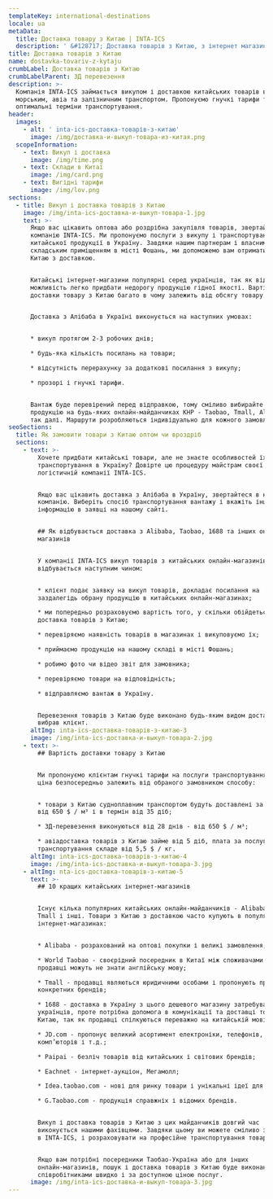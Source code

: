 ```yaml
---
templateKey: international-destinations
locale: ua
metaData:
  title: Доставка товару з Китаю | INTA-ICS
  description: ' &#128717; Доставка товарів з Китаю, з інтернет магазинів Alibaba, TaoBao, Tmall, 1688 та інших &#128073; Привеземо в термін від 10 днів ✔ Викуп з магазину та перевірка товару перед відправкою &#9989; Безкоштовне зберігання товару на складі &#9989; Повний комплекс супровідних послуг, митне оформлення &#9989; Підтримка 24/7 & #9742; 068 5555 999'
title: Доставка товарів з Китаю
name: dostavka-tovariv-z-kytaju
crumbLabel: Доставка товарів з Китаю
crumbLabelParent: ЗД перевезення
description: >-
  Компанія INTA-ICS займається викупом і доставкою китайських товарів в Україну
  морським, авіа та залізничним транспортом. Пропонуємо гнучкі тарифи та
  оптимальні терміни транспортування.
header:
  images:
    - alt: ' inta-ics-доставка-товарів-з-китаю'
      image: /img/доставка-и-выкуп-товара-из-китая.png
  scopeInformation:
    - text: Викуп і доставка
      image: /img/time.png
    - text: Склади в Китаї
      image: /img/card.png
    - text: Вигідні тарифи
      image: /img/lov.png
sections:
  - title: Викуп і доставка товарів з Китаю
    image: /img/inta-ics-доставка-и-выкуп-товара-1.jpg
    text: >-
      Якщо вас цікавить оптова або роздрібна закупівля товарів, звертайтеся в
      компанію INTA-ICS. Ми пропонуємо послуги з викупу і транспортування
      китайської продукції в Україну. Завдяки нашим партнерам і власним
      складським приміщенням в місті Фошань, ми допоможемо вам отримати товари з
      Китаю з доставкою.


      Китайські інтернет-магазини популярні серед українців, так як відкривають
      можливість легко придбати недорогу продукцію гідної якості. Вартість
      доставки товару з Китаю багато в чому залежить від обсягу товару.


      Доставка з Алібаба в Україні виконується на наступних умовах:


      * викуп протягом 2-3 робочих днів;

      * будь-яка кількість посилань на товари;

      * відсутність перерахунку за додаткові посилання з викупу;

      * прозорі і гнучкі тарифи.


      Вантаж буде перевірений перед відправкою, тому сміливо вибирайте потрібну
      продукцію на будь-яких онлайн-майданчиках КНР - Taobao, Tmall, Alibaba і
      так далі. Маршрути розробляються індивідуально для кожного замовлення.
seoSections:
  title: Як замовити товари з Китаю оптом чи вроздріб
  sections:
    - text: >-
        Хочете придбати китайські товари, але не знаєте особливостей їх
        транспортування в Україну? Довірте цю процедуру майстрам своєї справи -
        логістичній компанії INTA-ICS.


        Якщо вас цікавить доставка з Алібаба в Україну, звертайтеся в нашу
        компанію. Виберіть спосіб транспортування вантажу і вкажіть іншу
        інформацію в заявці на нашому сайті.


        ## Як відбувається доставка з Alibaba, Taobao, 1688 та інших онлайн
        магазинів


        У компанії INTA-ICS викуп товарів з китайських онлайн-магазинів
        відбувається наступним чином:


        * клієнт подає заявку на викуп товарів, докладає посилання на
        заздалегідь обрану продукцію в китайських онлайн-магазинах;

        * ми попередньо розраховуємо вартість того, у скільки обійдеться
        доставка товарів з Китаю;

        * перевіряємо наявність товарів в магазинах і викуповуємо їх;

        * приймаємо продукцію на нашому складі в місті Фошань;

        * робимо фото чи відео звіт для замовника;

        * перевіряємо товари на відповідність;

        * відправляємо вантаж в Україну.


        Перевезення товарів з Китаю буде виконано будь-яким видом доставки, який
        вибрав клієнт.
      altImg: inta-ics-доставка-товарів-з-китаю-3
      image: /img/inta-ics-доставка-и-выкуп-товара-2.jpg
    - text: >-
        ## Вартість доставки товару з Китаю


        Ми пропонуємо клієнтам гнучкі тарифи на послуги транспортування. Кінцева
        ціна безпосередньо залежить від обраного замовником способу:


        * товари з Китаю судноплавним транспортом будуть доставлені за вартістю
        від 650 $ / м³ і в термін від 35 діб;

        * ЗД-перевезення виконуються від 28 днів - від 650 $ / м³;

        * авіадоставка товарів з Китаю займе від 5 діб, плата за послуги
        транспортування складе від 5,5 $ / кг.
      altImg: inta-ics-доставка-товарів-з-китаю-4
      image: /img/inta-ics-доставка-и-выкуп-товара-3.jpg
    - altImg: nta-ics-доставка-товарів-з-китаю-5
      text: >-
        ## 10 кращих китайських інтернет-магазинів


        Існує кілька популярних китайських онлайн-майданчиків - Alibaba, Taobao,
        Tmall і інші. Товари з Китаю з доставкою часто купують в популярних
        інтернет-магазинах:


        * Alibaba - розрахований на оптові покупки і великі замовлення;

        * World Taobao - своєрідний посередник в Китаї між споживачами (C2C),
        продавці можуть не знати англійську мову;

        * Tmall - продавці являються юридичними особами і пропонують продукцію
        конкретних брендів;

        * 1688 - доставка в Україну з цього дешевого магазину затребувана серед
        українців, проте потрібна допомога в комунікації та доставці товару з
        Китаю, так як продавці спілкуються переважно на китайській мові;

        * JD.com - пропонує великий асортимент електроніки, телефонів,
        комп’юторів і т.д.;

        * Рaipai - безліч товарів від китайських і світових брендів;

        * Еachnet - інтернет-аукціон, Мегамолл;

        * Idea.taobao.com - нові для ринку товари і унікальні ідеї для бізнесу;

        * G.Taobao.com - продукція справжніх і відомих брендів.


        Викуп і доставка товарів з Китаю з цих майданчиків довгий час
        виконується нашими фахівцями. Завдяки цьому ви можете сміливо звертатися
        в INTA-ICS, і розраховувати на професійне транспортування товарів.


        Якщо вам потрібні посередники Таобао-Україна або для інших
        онлайн-магазинів, пошук і доставка товарів з Китаю буде виконана нашими
        співробітниками швидко і за доступною ціною послуг.
      image: /img/inta-ics-доставка-и-выкуп-товара-3.jpg
---
```

